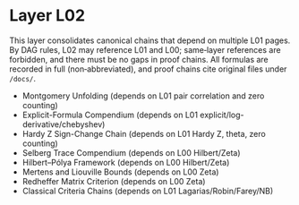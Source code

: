 # Layer L02

This layer consolidates canonical chains that depend on multiple L01 pages. By DAG rules, L02 may reference L01 and L00; same‑layer references are forbidden, and there must be no gaps in proof chains. All formulas are recorded in full (non‑abbreviated), and proof chains cite original files under `/docs/`.

- Montgomery Unfolding (depends on L01 pair correlation and zero counting)
- Explicit-Formula Compendium (depends on L01 explicit/log-derivative/chebyshev)
- Hardy Z Sign-Change Chain (depends on L01 Hardy Z, theta, zero counting)
- Selberg Trace Compendium (depends on L00 Hilbert/Zeta)
- Hilbert–Pólya Framework (depends on L00 Hilbert/Zeta)
- Mertens and Liouville Bounds (depends on L00 Zeta)
- Redheffer Matrix Criterion (depends on L00 Zeta)
- Classical Criteria Chains (depends on L01 Lagarias/Robin/Farey/NB)
